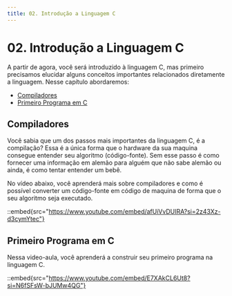 ```yaml
---
title: 02. Introdução a Linguagem C
---
```

# 02. Introdução a Linguagem C

A partir de agora, você será introduzido à linguagem C, mas primeiro precisamos elucidar alguns conceitos importantes relacionados diretamente a linguagem. Nesse capítulo abordaremos:

- [Compiladores](#compiladores)
- [Primeiro Programa em C](#primeiro-pragrama-em-c)

## Compiladores

Você sabia que um dos passos mais importantes da linguagem C, é a compilação? Essa é a única forma que o hardware da sua maquina consegue entender seu algoritmo (código-fonte). Sem esse passo é como fornecer uma informação em alemão para alguém que não sabe alemão ou ainda, é como tentar entender um bebê.

No vídeo abaixo, você aprenderá mais sobre compiladores e como é possível converter um código-fonte em código de maquina de forma que o seu algoritmo seja executado.

::embed{src="https://www.youtube.com/embed/afUiVvDUIRA?si=2z43Xz-d3cymYtec"}

## Primeiro Programa em C

Nessa video-aula, você aprenderá a construir seu primeiro programa na linguagem C.

::embed{src="https://www.youtube.com/embed/E7XAkCL6Ut8?si=N6fSFsW-bJUMw4QG"}
